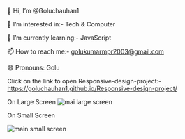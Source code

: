 👋 Hi, I’m @Goluchauhan1

👀 I’m interested in:- Tech & Computer

🌱 I’m currently learning:- JavaScript

📫 How to reach me:- golukumarmpr2003@gmail.com

😄 Pronouns: Golu

Click on the link to open Responsive-design-project:- https://goluchauhan1.github.io/Responsive-design-project/

On Large Screen
![mai large screen](https://github.com/Goluchauhan1/Fruit-Theme/assets/169231998/cb23316d-7251-45a5-a31e-6cc0068e74cf)

On Small Screen

![main small screen](https://github.com/Goluchauhan1/Fruit-Theme/assets/169231998/9ca2f6d5-c141-4148-a356-511e3a84cbcc)
